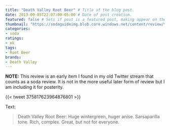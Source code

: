 ```yaml
---
title: "Death Valley Root Beer" # Title of the blog post.
date: 2013-09-05T22:07:00-05:00 # Date of post creation.
featured: false # Sets if post is a featured post, making appear on the home page side bar.
thumbnail: "https://sodaguideimg.blob.core.windows.net/content/review/thumbs/death-valley-root-beer.jpg" # Sets thumbnail image appearing inside card on homepage.
categories:
- soda
ratings:
- ok
tags:
- Root Beer
brands:
- Death Valley
---
```


**NOTE:** This review is an early item I found in my old Twitter stream that counts as a soda review. It is not in the more useful later form of review but I am including it for posterity.

{{< tweet 375817623964876801 >}}

Text:
> Death Valley Root Beer: Huge wintergreen, huger anise. Sarsaparilla tone. Rich, complex. Great, but not for everyone.
